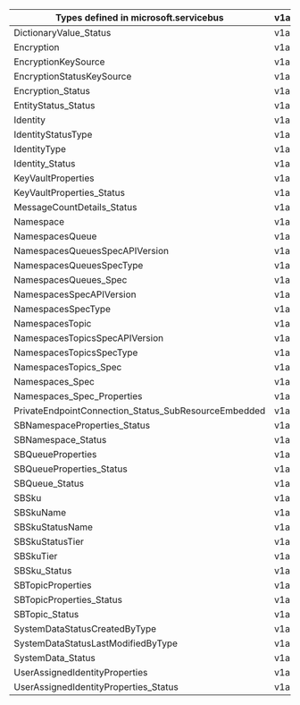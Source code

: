 | Types defined in microsoft.servicebus                | v1alpha1api20210101preview |
|------------------------------------------------------|----------------------------|
| DictionaryValue_Status                               | v1alpha1api20210101preview |
| Encryption                                           | v1alpha1api20210101preview |
| EncryptionKeySource                                  | v1alpha1api20210101preview |
| EncryptionStatusKeySource                            | v1alpha1api20210101preview |
| Encryption_Status                                    | v1alpha1api20210101preview |
| EntityStatus_Status                                  | v1alpha1api20210101preview |
| Identity                                             | v1alpha1api20210101preview |
| IdentityStatusType                                   | v1alpha1api20210101preview |
| IdentityType                                         | v1alpha1api20210101preview |
| Identity_Status                                      | v1alpha1api20210101preview |
| KeyVaultProperties                                   | v1alpha1api20210101preview |
| KeyVaultProperties_Status                            | v1alpha1api20210101preview |
| MessageCountDetails_Status                           | v1alpha1api20210101preview |
| Namespace                                            | v1alpha1api20210101preview |
| NamespacesQueue                                      | v1alpha1api20210101preview |
| NamespacesQueuesSpecAPIVersion                       | v1alpha1api20210101preview |
| NamespacesQueuesSpecType                             | v1alpha1api20210101preview |
| NamespacesQueues_Spec                                | v1alpha1api20210101preview |
| NamespacesSpecAPIVersion                             | v1alpha1api20210101preview |
| NamespacesSpecType                                   | v1alpha1api20210101preview |
| NamespacesTopic                                      | v1alpha1api20210101preview |
| NamespacesTopicsSpecAPIVersion                       | v1alpha1api20210101preview |
| NamespacesTopicsSpecType                             | v1alpha1api20210101preview |
| NamespacesTopics_Spec                                | v1alpha1api20210101preview |
| Namespaces_Spec                                      | v1alpha1api20210101preview |
| Namespaces_Spec_Properties                           | v1alpha1api20210101preview |
| PrivateEndpointConnection_Status_SubResourceEmbedded | v1alpha1api20210101preview |
| SBNamespaceProperties_Status                         | v1alpha1api20210101preview |
| SBNamespace_Status                                   | v1alpha1api20210101preview |
| SBQueueProperties                                    | v1alpha1api20210101preview |
| SBQueueProperties_Status                             | v1alpha1api20210101preview |
| SBQueue_Status                                       | v1alpha1api20210101preview |
| SBSku                                                | v1alpha1api20210101preview |
| SBSkuName                                            | v1alpha1api20210101preview |
| SBSkuStatusName                                      | v1alpha1api20210101preview |
| SBSkuStatusTier                                      | v1alpha1api20210101preview |
| SBSkuTier                                            | v1alpha1api20210101preview |
| SBSku_Status                                         | v1alpha1api20210101preview |
| SBTopicProperties                                    | v1alpha1api20210101preview |
| SBTopicProperties_Status                             | v1alpha1api20210101preview |
| SBTopic_Status                                       | v1alpha1api20210101preview |
| SystemDataStatusCreatedByType                        | v1alpha1api20210101preview |
| SystemDataStatusLastModifiedByType                   | v1alpha1api20210101preview |
| SystemData_Status                                    | v1alpha1api20210101preview |
| UserAssignedIdentityProperties                       | v1alpha1api20210101preview |
| UserAssignedIdentityProperties_Status                | v1alpha1api20210101preview |
